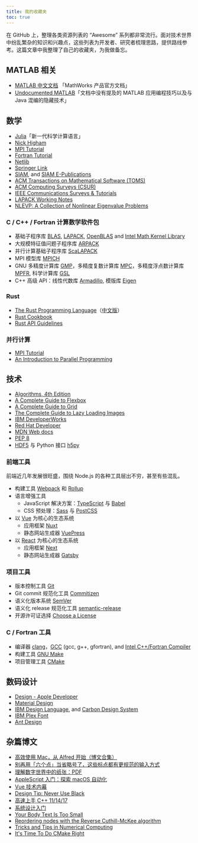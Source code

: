 ```yaml
---
title: 我的收藏夹
toc: true
---
```


在 GitHub 上，整理各类资源列表的 “Awesome” 系列都非常流行。面对技术世界中纷乱繁杂的知识和兴趣点，这些列表为开发者、研究者梳理思路，提供路线参考。这篇文章中我整理了自己的收藏夹，为我做备忘。

<!-- more -->

## MATLAB 相关
- [MATLAB 中文文档](https://cn.mathworks.com/help/) 「MathWorks 产品官方文档」
- [Undocumented MATLAB](https://undocumentedmatlab.com/)「文档中没有提及的 MATLAB 应用编程技巧以及与 Java 混编的隐藏技术」

## 数学
- [Julia](https://julialang.org/)「新一代科学计算语言」
- [Nick Higham](https://nickhigham.wordpress.com/) 
- [MPI Tutorial](http://mpitutorial.com/)
- [Fortran Tutorial](https://www.fortrantutorial.com)
- [Netlib](http://www.netlib.org)
- [Springer Link](https://link.springer.com)
- [SIAM](https://www.siam.org), and [SIAM E-Publications](https://epubs.siam.org)
- [ACM Transactions on Mathematical Software (TOMS)](https://toms.acm.org)
- [ACM Computing Surveys (CSUR)](https://csur.acm.org)
- [IEEE Communications Surveys & Tutorials](https://ieeexplore.ieee.org/xpl/RecentIssue.jsp?punumber=9739)
- [LAPACK Working Notes](http://www.netlib.org/lapack/lawns/)
- [NLEVP: A Collection of Nonlinear Eigenvalue Problems](http://www.maths.manchester.ac.uk/our-research/research-groups/numerical-analysis-and-scientific-computing/numerical-analysis/software/nlevp/)
### C / C++ / Fortran 计算数学软件包
- 基础子程序库 [BLAS](http://www.netlib.org/blas), [LAPACK](http://www.netlib.org/lapack), [OpenBLAS](http://www.openblas.net) and [Intel Math Kernel Library](https://software.intel.com/mkl)
- 大规模特征值问题子程序库 [ARPACK](https://www.caam.rice.edu/software/ARPACK/)
- 并行计算基础子程序库 [ScaLAPACK](https://www.netlib.org/scalapack/)
- MPI 模型库 [MPICH](https://www.mpich.org)
- GNU 多精度计算库 [GMP](https://gmplib.org)，多精度复数计算库 [MPC](http://www.multiprecision.org/mpc/)，多精度浮点数计算库 [MPFR](https://www.mpfr.org), 科学计算库 [GSL](https://www.gnu.org/software/gsl/)
- C++ 高级 API：线性代数库 [Armadillo](http://arma.sourceforge.net), 模版库 [Eigen](https://eigen.tuxfamily.org/)
### Rust
- [The Rust Programming Language](https://doc.rust-lang.org/book/)（[中文版](https://kaisery.github.io/trpl-zh-cn/)）
- [Rust Cookbook](https://rust-lang-nursery.github.io/rust-cookbook/)
- [Rust API Guidelines](https://rust-lang-nursery.github.io/api-guidelines/macros.html)
### 并行计算
- [MPI Tutorial](http://mpitutorial.com)
- [An Introduction to Parallel Programming](https://www.sciencedirect.com/book/9780123742605/an-introduction-to-parallel-programming)
## 技术
- [Algorithms, 4th Edition](https://algs4.cs.princeton.edu/)
- [A Complete Guide to Flexbox](https://css-tricks.com/snippets/css/a-guide-to-flexbox/)
- [A Complete Guide to Grid](https://css-tricks.com/snippets/css/complete-guide-grid/)
- [The Complete Guide to Lazy Loading Images](https://css-tricks.com/the-complete-guide-to-lazy-loading-images/)
- [IBM DeveloperWorks](https://developer.ibm.com/)
- [Red Hat Developer](https://developers.redhat.com)
- [MDN Web docs](https://developer.mozilla.org/)
- [PEP 8](http://pep8.org/)
- [HDF5](https://www.hdfgroup.org) 与 Python 接口 [h5py](http://www.h5py.org)
### 前端工具
前端近几年发展很旺盛，围绕 Node.js 的各种工具层出不穷，甚至有些混乱。
- 构建工具 [Webpack](https://webpack.js.org/) 和 [Rollup](https://rollupjs.org/)
- 语言增强工具
    - JavaScript 解决方案：[TypeScript](http://www.typescriptlang.org) 与 [Babel](https://babeljs.io)
    - CSS 预处理：[Sass](http://sass-lang.com/) 与 [PostCSS](https://postcss.org/)
- 以 [Vue](https://vuejs.org/) 为核心的生态系统
    - 应用框架 [Nuxt](https://nuxtjs.org/)
    - 静态网站生成器 [VuePress](https://vuepress.vuejs.org/)
- 以 [React](https://reactjs.org/) 为核心的生态系统
    - 应用框架 [Next](https://nextjs.org/)
    - 静态网站生成器 [Gatsby](https://gatsbyjs.org/)
### 项目工具
- 版本控制工具 [Git](https://git-scm.com/)
- Git commit 规范化工具 [Commitizen](https://github.com/commitizen/cz-cli/)
- 语义化版本系统 [SemVer](https://semver.org/)
- 语义化 release 规范化工具 [semantic-release](https://github.com/semantic-release/semantic-release/)
- 开源许可证选择 [Choose a License](https://choosealicense.com/)
### C / Fortran 工具
- 编译器 [clang](https://clang.llvm.org)，[GCC](https://gcc.gnu.org) (gcc, g++, gfortran), and [Intel C++/Fortran Compiler](https://software.intel.com/intel-compilers/)
- 构建工具 [GNU Make](https://www.gnu.org/software/make/)
- 项目管理工具 [CMake](https://cmake.org/)

## 数码设计
- [Design - Apple Developer](https://developer.apple.com/design/)
- [Material Design](https://material.io)
- [IBM Design Language](https://www.ibm.com/design/language/), and [Carbon Design System](http://www.carbondesignsystem.com)
- [IBM Plex Font](https://www.ibm.com/plex/)
- [Ant Design](https://ant.design/)

## 杂篇博文
- [高效使用 Mac，从 Alfred 开始（博文合集）](https://sspai.com/topic/237)
- [别再用「六个点」当省略号了，这些标点都有更规范的输入方式](https://sspai.com/post/45516)
- [理解数字世界中的纸张：PDF](https://sspai.com/post/47092)
- [AppleScript 入门：探索 macOS 自动化](https://sspai.com/post/46912)
- [Vue 技术内幕](http://hcysun.me/vue-design/)
- [Design Tip: Never Use Black](https://ianstormtaylor.com/design-tip-never-use-black/)
- [高速上手 C++ 11/14/17](https://changkun.de/modern-cpp/)
- [系统设计入门](https://github.com/donnemartin/system-design-primer/blob/master/README-zh-Hans.md)
- [Your Body Text Is Too Small](https://blog.marvelapp.com/body-text-small/)
- [Reordering nodes with the Reverse Cuthill-McKee algorithm](http://www.juliafem.org/examples/2017-08-29-reordering-nodes-with-the-RCM-algorithm)
- [Tricks and Tips in Numerical Computing](https://nickhigham.wordpress.com/2018/08/21/tricks-and-tips-in-numerical-computing/)
- [It's Time To Do CMake Right](https://pabloariasal.github.io/2018/02/19/its-time-to-do-cmake-right/)
